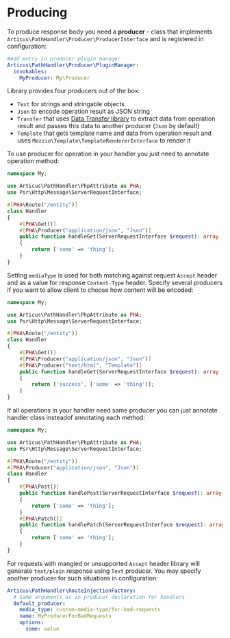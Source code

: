 # Producing

To produce response body you need a **producer** - class that implements `Articus\PathHandler\Producer\ProducerInterface` and is registered in configuration:
 
```YAML
#Add entry in producer plugin manager 
Articus\PathHandler\Producer\PluginManager:
  invokables:
    MyProducer: My\Producer 
```

Library provides four producers out of the box:

- `Text` for strings and stringable objects
- `Json` to encode operation result as JSON string
- `Transfer` that uses [Data Transfer library](https://github.com/Articus/DataTransfer) to extract data from operation result and passes this data to another producer (`Json` by default)
- `Template` that gets template name and data from operation result and uses `Mezzio\Template\TemplateRendererInterface` to render it 

To use producer for operation in your handler you just need to annotate operation method:

```PHP
namespace My;

use Articus\PathHandler\PhpAttribute as PHA;
use Psr\Http\Message\ServerRequestInterface;

#[PHA\Route("/entity")]
class Handler
{
    #[PHA\Get()]
    #[PHA\Producer("application/json", "Json")]
    public function handleGet(ServerRequestInterface $request): array
    {
        return ['some' => 'thing']; 
    }
}
```

Setting `mediaType` is used for both matching against request `Accept` header and as a value for response `Content-Type` header. 
Specify several producers if you want to allow client to choose how content will be encoded:

```PHP
namespace My;

use Articus\PathHandler\PhpAttribute as PHA;
use Psr\Http\Message\ServerRequestInterface;

#[PHA\Route("/entity")]
class Handler
{
    #[PHA\Get()]
    #[PHA\Producer("application/json", "Json")]
    #[PHA\Producer("text/html", "Template")]
    public function handleGet(ServerRequestInterface $request): array
    {
        return ['success', ['some' => 'thing']]; 
    }
}
```

If all operations in your handler need same producer you can just annotate handler class insteadof annotating each method:

```PHP
namespace My;

use Articus\PathHandler\PhpAttribute as PHA;
use Psr\Http\Message\ServerRequestInterface;

#[PHA\Route("/entity")]
#[PHA\Producer("application/json", "Json")]
class Handler
{
    #[PHA\Post()]
    public function handlePost(ServerRequestInterface $request): array
    {
        return ['some' => 'thing']; 
    }
    #[PHA\Patch()]
    public function handlePatch(ServerRequestInterface $request): array
    {
        return ['some' => 'thing']; 
    }
}
```

For requests with mangled or unsupported `Accept` header library will generate `text/plain` response using `Text` producer. You may specify another producer for such situations in configuration:

```YAML
Articus\PathHandler\RouteInjectionFactory:
  # Same arguments as in producer declaration for handlers  
  default_producer:
    media_type: custom-media-type/for-bad-requests
    name: MyProducerForBadRequests
    options:
      some: value
```
